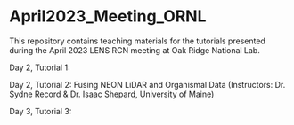 # April2023_Meeting_ORNL

This repository contains teaching materials for the tutorials presented during the April 2023 LENS RCN meeting at Oak Ridge National Lab.

Day 2, Tutorial 1:

Day 2, Tutorial 2: Fusing NEON LiDAR and Organismal Data (Instructors: Dr. Sydne Record & Dr. Isaac Shepard, University of Maine)

Day 3, Tutorial 3: 
